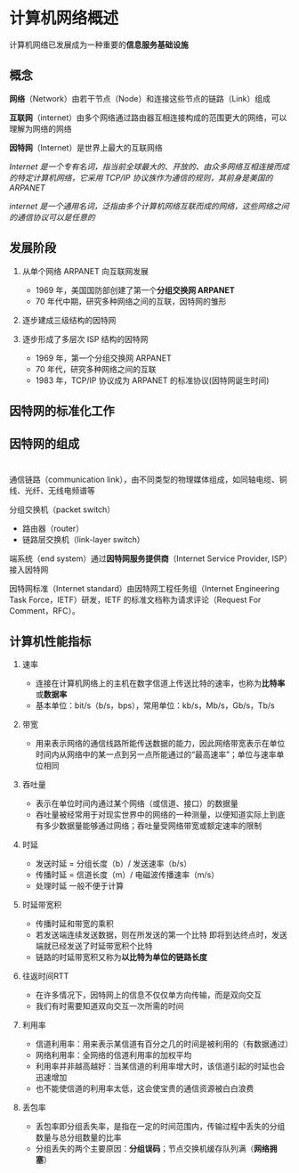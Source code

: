 # 计算机网络概述

计算机网络已发展成为一种重要的**信息服务基础设施**

## 概念

**网络**（Network）由若干节点（Node）和连接这些节点的链路（Link）组成

**互联网**（internet）由多个网络通过路由器互相连接构成的范围更大的网络，可以理解为网络的网络

**因特网**（Internet）是世界上最大的互联网络

*Internet 是一个专有名词，指当前全球最大的、开放的、由众多网络互相连接而成的特定计算机网络，它采用 TCP/IP 协议族作为通信的规则，其前身是美国的 ARPANET*

*internet 是一个通用名词，泛指由多个计算机网络互联而成的网络，这些网络之间的通信协议可以是任意的*

## 发展阶段

1. 从单个网络 ARPANET 向互联网发展
    - 1969 年，美国国防部创建了第一个**分组交换网 ARPANET**
    - 70 年代中期，研究多种网络之间的互联，因特网的雏形
2. 逐步建成三级结构的因特网

3. 逐步形成了多层次 ISP 结构的因特网

    - 1969 年，第一个分组交换网 ARPANET
    - 70 年代，研究多种网络之间的互联
    - 1983 年，TCP/IP 协议成为 ARPANET 的标准协议(因特网诞生时间)

## 因特网的标准化工作

## 因特网的组成


#
通信链路（communication link），由不同类型的物理媒体组成，如同轴电缆、铜线、光纤、无线电频谱等

分组交换机（packet switch）
  - 路由器（router）
  - 链路层交换机（link-layer switch）

端系统（end system）通过**因特网服务提供商**（Internet Service Provider, ISP）接入因特网

因特网标准（Internet standard）由因特网工程任务组（Internet Engineering Task Force，IETF）研发，IETF 的标准文档称为请求评论（Request For Comment，RFC）。

## 计算机性能指标

1. 速率
    - 连接在计算机网络上的主机在数字信道上传送比特的速率，也称为**比特率**或**数据率**
    - 基本单位：bit/s（b/s，bps），常用单位：kb/s，Mb/s，Gb/s，Tb/s

2. 带宽
    - 用来表示网络的通信线路所能传送数据的能力，因此网络带宽表示在单位时间内从网络中的某一点到另一点所能通过的“最高速率”；单位与速率单位相同

3. 吞吐量
    - 表示在单位时间内通过某个网络（或信道、接口）的数据量
    - 吞吐量被经常用于对现实世界中的网络的一种测量，以便知道实际上到底有多少数据量能够通过网络；吞吐量受网络带宽或额定速率的限制

4. 时延
    - 发送时延 = 分组长度（b）/ 发送速率（b/s）
    - 传播时延 = 信道长度（m）/ 电磁波传播速率（m/s）
    - 处理时延 一般不便于计算

5. 时延带宽积
    - 传播时延和带宽的乘积
    - 若发送端连续发送数据，则在所发送的第一个比特 即将到达终点时，发送端就已经发送了时延带宽积个比特
    - 链路的时延带宽积又称为**以比特为单位的链路长度**

6. 往返时间RTT
    - 在许多情况下，因特网上的信息不仅仅单方向传输，而是双向交互
    - 我们有时需要知道双向交互一次所需的时间

7. 利用率
    - 信道利用率：用来表示某信道有百分之几的时间是被利用的（有数据通过）
    - 网络利用率：全网络的信道利用率的加权平均
    - 利用率并非越高越好：当某信道的利用率增大时，该信道引起的时延也会迅速增加
    - 也不能使信道的利用率太低，这会使宝贵的通信资源被白白浪费

8. 丢包率
    - 丢包率即分组丢失率，是指在一定的时间范围内，传输过程中丢失的分组数量与总分组数量的比率
    - 分组丢失的两个主要原因：**分组误码**；节点交换机缓存队列满（**网络拥塞**）